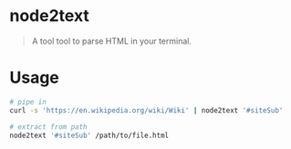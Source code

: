 # node2text
> A tool tool to parse HTML in your terminal.

# Usage

```bash
# pipe in
curl -s 'https://en.wikipedia.org/wiki/Wiki' | node2text '#siteSub'

# extract from path
node2text '#siteSub' /path/to/file.html
```
